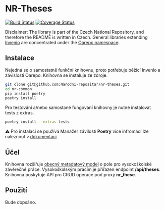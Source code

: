 # NR-Theses

[![Build Status](https://travis-ci.org/Narodni-repozitar/nr-theses.svg?branch=master)](https://travis-ci.org/Narodni-repozitar/nr-theses)
[![Coverage Status](https://coveralls.io/repos/github/Narodni-repozitar/nr-theses/badge.svg?branch=master)](https://coveralls.io/github/Narodni-repozitar/nr-theses?branch=master)


Disclaimer: The library is part of the Czech National Repository, and therefore the README is written in Czech.
General libraries extending [Invenio](https://github.com/inveniosoftware) are concentrated under the [Oarepo
 namespace](https://github.com/oarepo).

  ## Instalace

 Nejedná se o samostatně funkční knihovnu, proto potřebuje běžící Invenio a závislosti Oarepo.
 Knihovna se instaluje ze zdroje.

 ```bash
git clone git@github.com:Narodni-repozitar/nr-theses.git
cd nr-common
pip install poetry
poetry install
```

Pro testování a/nebo samostané fungování knihovny je nutné instalovat tests z extras.

```bash
poetry install --extras tests
```

:warning: Pro instalaci se používá Manažer závilostí **Poetry** více infromací lze naleznout v
[dokumentaci](https://python-poetry.org/docs/)

## Účel

Knihovna rozšiřuje [obecný metadatový model](https://github.com/Narodni-repozitar/nr-common)
o pole pro vysokoškolské závěrečné práce. Vysokoškolským pracím je přiřazen endpoint **/api/theses**. Knihovna
poskytuje API pro CRUD operace pod proxy **nr_these**.

## Použití

Bude dopsáno.
